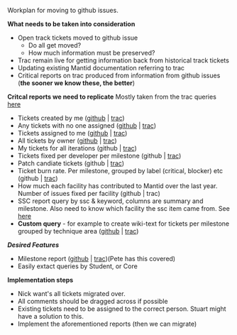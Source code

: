 Workplan for moving to github issues.

**What needs to be taken into consideration**

* Open track tickets moved to github issue
  * Do all get moved?
  * How much information must be preserved?
* Trac remain live for getting information back from historical track tickets
* Updating existing Mantid documentation referring to trac
* Critical reports on trac produced from information from github issues (**the sooner we know these, the better**)

**Critcal reports we need to replicate**
Mostly taken from the trac queries [here](http://trac.mantidproject.org/mantid/report)

* Tickets created by me ([github](https://github.com/issues) | [trac](http://trac.mantidproject.org/mantid/report/1))
* Any tickets with no one assigned ([github](https://github.com/mantidproject/mantid/issues?q=is%3Aopen+is%3Aissue+no%3Aassignee) | [trac](http://trac.mantidproject.org/mantid/report/3))
* Tickets assigned to me ([github](https://github.com/issues/assigned) | [trac](http://trac.mantidproject.org/mantid/report/7))
* All tickets by owner ([github](https://github.com/mantidproject/mantid/issues?utf8=%E2%9C%93&q=is%3Aissue+is%3Aopen+sort%3Aassigned) | [trac](http://trac.mantidproject.org/mantid/report/10))
* My tickets for all iterations (github | [trac](http://trac.mantidproject.org/mantid/report/15))
* Tickets fixed per developer per milestone (github | [trac](http://trac.mantidproject.org/mantid/report/21))
* Patch candiate tickets (github | [trac](http://trac.mantidproject.org/mantid/report/20))
* Ticket burn rate. Per milestone, grouped by label (critical, blocker) etc (github | [trac](http://trac.mantidproject.org/mantid/report/24))
* How much each facility has contributed to Mantid over the last year. Number of issues fixed per facility (github | trac)
* SSC report query by ssc & keyword, columns are summary and milestone. Also need to know which facility the ssc item came from. See [here](http://trac.mantidproject.org/mantid/wiki/SSC%20Report%202015)
* **Custom query** - for example to create wiki-text for tickets per milestone grouped by technique area  ([github](https://github.com/mantidproject/mantid/issues) | [trac](http://trac.mantidproject.org/mantid/query))

***Desired Features***
* Milestone report ([github](https://github.com/mantidproject/mantid/milestones) | [trac](http://trac.mantidproject.org/mantid/roadmap))(Pete has this covered)
* Easily extact queries by Student, or Core

**Implementation steps**

* Nick want's all tickets migrated over. 
* All comments should be dragged across if possible
* Existing tickets need to be assigned to the correct person. Stuart might have a solution to this.
* Implement the aforementioned reports (then we can migrate)
